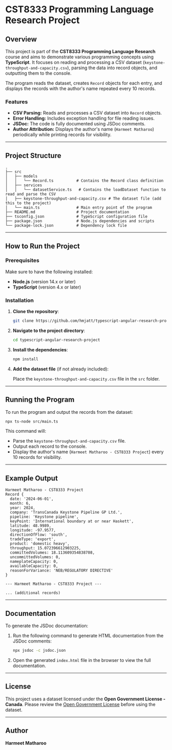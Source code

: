 # CST8333 Programming Language Research Project

## Overview

This project is part of the **CST8333 Programming Language Research** course and aims to demonstrate various programming concepts using **TypeScript**. It focuses on reading and processing a CSV dataset (`keystone-throughput-and-capacity.csv`), parsing the data into record objects, and outputting them to the console. 

The program reads the dataset, creates `Record` objects for each entry, and displays the records with the author's name repeated every 10 records.

### Features

- **CSV Parsing:** Reads and processes a CSV dataset into `Record` objects.
- **Error Handling:** Includes exception handling for file reading issues.
- **JSDoc:** The code is fully documented using JSDoc comments.
- **Author Attribution:** Displays the author's name (`Harmeet Matharoo`) periodically while printing records for visibility.

---

## Project Structure

```plaintext
.
├── src
│   ├── models
│   │   └── Record.ts          # Contains the Record class definition
│   ├── services
│   │   └── datasetService.ts   # Contains the loadDataset function to read and parse the CSV
│   ├── keystone-throughput-and-capacity.csv # The dataset file (add this to the project)
│   └── main.ts                # Main entry point of the program
├── README.md                  # Project documentation
├── tsconfig.json              # TypeScript configuration file
├── package.json               # Node.js dependencies and scripts
└── package-lock.json          # Dependency lock file
```

---

## How to Run the Project

### Prerequisites

Make sure to have the following installed:

- **Node.js** (version 14.x or later)
- **TypeScript** (version 4.x or later)

### Installation

1. **Clone the repository**:

   ```bash
   git clone https://github.com/hmjatt/typescript-angular-research-project.git
   ```

2. **Navigate to the project directory**:

   ```bash
   cd typescript-angular-research-project
   ```

3. **Install the dependencies**:

   ```bash
   npm install
   ```

4. **Add the dataset file** (if not already included):

   Place the `keystone-throughput-and-capacity.csv` file in the `src` folder.

---

## Running the Program

To run the program and output the records from the dataset:

```bash
npx ts-node src/main.ts
```

This command will:

- Parse the `keystone-throughput-and-capacity.csv` file.
- Output each record to the console.
- Display the author's name (`Harmeet Matharoo - CST8333 Project`) every 10 records for visibility.

---

## Example Output

```plaintext
Harmeet Matharoo - CST8333 Project
Record {
  date: '2024-06-01',
  month: 6,
  year: 2024,
  company: 'TransCanada Keystone Pipeline GP Ltd.',
  pipeline: 'Keystone pipeline',
  keyPoint: 'International boundary at or near Haskett',
  latitude: 48.9989,
  longitude: -97.9577,
  directionOfFlow: 'south',
  tradeType: 'export',
  product: 'domestic heavy',
  throughput: 15.072396612903225,
  committedVolumes: 18.113609354838708,
  uncommittedVolumes: 0,
  nameplateCapacity: 0,
  availableCapacity: 0,
  reasonForVariance: 'NEB/REGULATORY DIRECTIVE'
}

--- Harmeet Matharoo - CST8333 Project ---

... (additional records)
```

---

## Documentation

To generate the JSDoc documentation:

1. Run the following command to generate HTML documentation from the JSDoc comments:

   ```bash
   npx jsdoc -c jsdoc.json
   ```

2. Open the generated `index.html` file in the browser to view the full documentation.

---

## License

This project uses a dataset licensed under the **Open Government License - Canada**. Please review the [Open Government License](https://open.canada.ca/en/open-government-licence-canada) before using the dataset.

---

## Author

**Harmeet Matharoo**
```a
